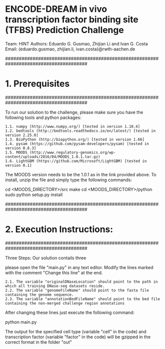 
# ENCODE-DREAM in vivo transcription factor binding site (TFBS) Prediction Challenge
Team: HINT
Authors: Eduardo G. Gusmao, Zhijian Li and Ivan G. Costa
Email: (eduardo.gusmao, zhijian.li, ivan.costa)@rwth-aachen.de


######################################################################################
# 1. Prerequisites
######################################################################################

To run our solution to the challenge, please make sure you have the following tools and python packages:

	1.1. numpy (http://www.numpy.org/) [tested in version 1.10.4]
	1.2. bedtools (http://bedtools.readthedocs.io/en/latest/) [tested in version 2.25.0]
	1.3. BioPython (http://biopython.org/) [tested in version 1.66]
	1.4. pysam (https://github.com/pysam-developers/pysam) [tested in version 0.8.3]
	1.5. MOODS (http://www.regulatory-genomics.org/wp-content/uploads/2016/04/MOODS_1.0.1.tar.gz)
	1.6. LightGBM (https://github.com/Microsoft/LightGBM) [tested in version 0.1]

The MOODS version needs to be the 1.0.1 as in the link provided above. To install, unzip the file and simply type the following commands:

cd <MOODS_DIRECTORY>/src
make
cd <MOODS_DIRECTORY>/python
sudo python setup.py install

######################################################################################
# 2. Execution Instructions:
######################################################################################

Three Steps:
    Our solution contails three


please open the file "main.py" in any text editor. Modify the lines marked with the comment "Change this line" at the end.

	2.1. The variable "originalDNaseLocation" should point to the path in which all training DNase-seq datasets reside.
	2.2. The variable "genomeFileName" should point to the fasta file containing the genome sequence.
	2.3. The variable "annotationBedFileName" should point to the bed file containing the non-merged challenge region annotations

After changing these lines just execute the following command:

python main.py

The output for the specified cell type (variable "cell" in the code) and transcription factor (variable "factor" in the code) will be gzipped in the correct format in the folder "out"


